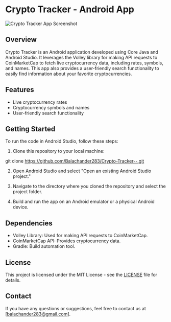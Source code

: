 # Crypto Tracker - Android App

![Crypto Tracker App Screenshot](app_screenshot.png)

## Overview

Crypto Tracker is an Android application developed using Core Java and Android Studio. It leverages the Volley library for making API requests to CoinMarketCap to fetch live cryptocurrency data, including rates, symbols, and names. This app also provides a user-friendly search functionality to easily find information about your favorite cryptocurrencies.

## Features

- Live cryptocurrency rates
- Cryptocurrency symbols and names
- User-friendly search functionality

## Getting Started

To run the code in Android Studio, follow these steps:

1. Clone this repository to your local machine:

git clone https://github.com/Balachander283/Crypto-Tracker--.git

2. Open Android Studio and select "Open an existing Android Studio project."

3. Navigate to the directory where you cloned the repository and select the project folder.

4. Build and run the app on an Android emulator or a physical Android device.

## Dependencies

- Volley Library: Used for making API requests to CoinMarketCap.
- CoinMarketCap API: Provides cryptocurrency data.
- Gradle: Build automation tool.

## License

This project is licensed under the MIT License - see the [LICENSE](LICENSE) file for details.

## Contact

If you have any questions or suggestions, feel free to contact us at [balachander283@gmail.com].
